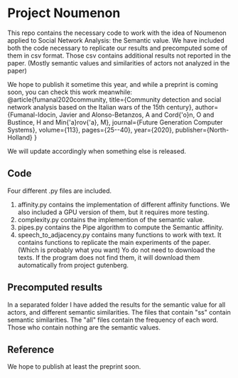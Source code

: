 # Project Noumenon

This repo contains the necessary code to work with the idea of Noumenon applied to Social Network Analysis: the Semantic value. We have included both the code necessary to replicate our results and precomputed some of them in csv format. Those csv contains additional results not reported in the paper. (Mostly semantic values and similarities of actors not analyzed in the paper)

We hope to publish it sometime this year, and while a preprint is coming soon, you can check this work meanwhile:
@article{fumanal2020community,
  title={Community detection and social network analysis based on the Italian wars of the 15th century},
  author={Fumanal-Idocin, Javier and Alonso-Betanzos, A and Cord{\'o}n, O and Bustince, H and Min{\'a}rov{\'a}, M},
  journal={Future Generation Computer Systems},
  volume={113},
  pages={25--40},
  year={2020},
  publisher={North-Holland}
}

We will update accordingly when something else is released.

## Code

Four different .py files are included.

1. affinity.py contains the implementation of different affinity functions. We also included a GPU version of them, but it requires more testing.
2. complexity.py contains the implemention of the semantic value.
3. pipes.py contains the Pipe algorithm to compute the Semantic affinity.
4. speech_to_adjacency.py contains many functions to work with text. It contains functions to replicate the main experiments of the paper. (Which is probably what you want) Yo do not need to download the texts. If the program does not find them, it will download them automatically from project gutenberg.

## Precomputed results

In a separated folder I have added the results for the semantic value for all actors, and different semantic similarities. The files that contain "ss" contain semantic similarities. The "all" files contain the frequency of each word. Those who contain nothing are the semantic values.

## Reference

We hope to publish at least the preprint soon.
